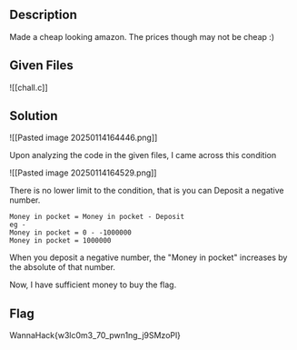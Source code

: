 ## Description
Made a cheap looking amazon. The prices though may not be cheap :)

## Given Files
![[chall.c]]

## Solution
![[Pasted image 20250114164446.png]]

Upon analyzing the code in the given files, I came across this condition

![[Pasted image 20250114164529.png]]

There is no lower limit to the condition, that is you can Deposit a negative number.

	Money in pocket = Money in pocket - Deposit
	eg -
	Money in pocket = 0 - -1000000
	Money in pocket = 1000000

When you deposit a negative number, the "Money in pocket" increases by the absolute of that number.

Now, I have sufficient money to buy the flag.

## Flag
WannaHack{w3lc0m3_70_pwn1ng_j9SMzoPl}